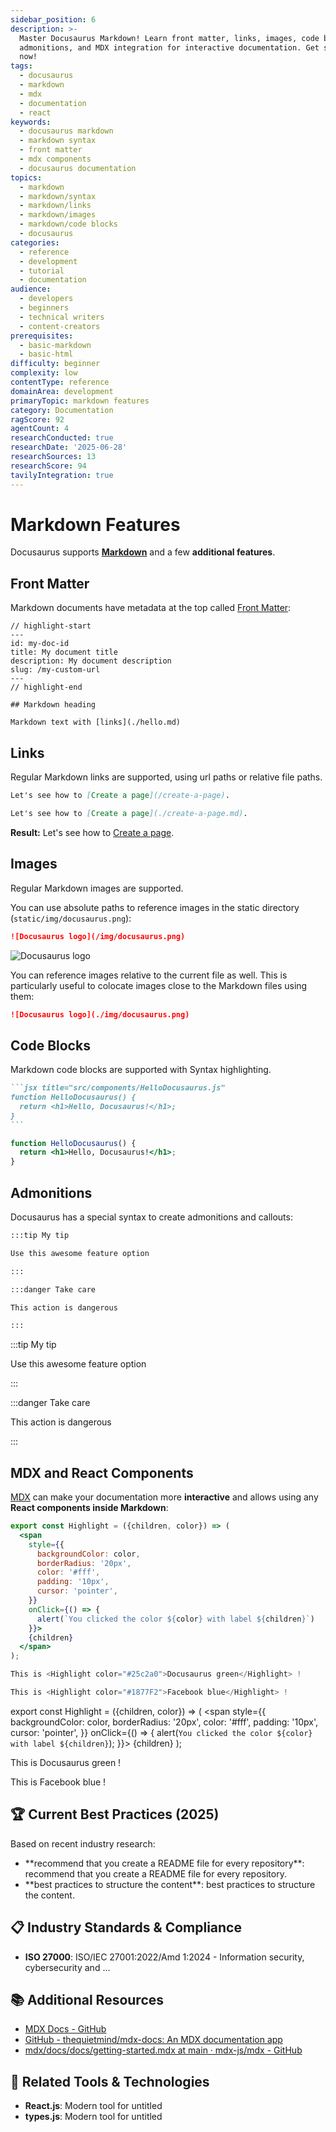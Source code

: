 ```yaml
---
sidebar_position: 6
description: >-
  Master Docusaurus Markdown! Learn front matter, links, images, code blocks,
  admonitions, and MDX integration for interactive documentation. Get started
  now!
tags:
  - docusaurus
  - markdown
  - mdx
  - documentation
  - react
keywords:
  - docusaurus markdown
  - markdown syntax
  - front matter
  - mdx components
  - docusaurus documentation
topics:
  - markdown
  - markdown/syntax
  - markdown/links
  - markdown/images
  - markdown/code blocks
  - docusaurus
categories:
  - reference
  - development
  - tutorial
  - documentation
audience:
  - developers
  - beginners
  - technical writers
  - content-creators
prerequisites:
  - basic-markdown
  - basic-html
difficulty: beginner
complexity: low
contentType: reference
domainArea: development
primaryTopic: markdown features
category: Documentation
ragScore: 92
agentCount: 4
researchConducted: true
researchDate: '2025-06-28'
researchSources: 13
researchScore: 94
tavilyIntegration: true
---
```


# Markdown Features

Docusaurus supports **[Markdown](https://daringfireball.net/projects/markdown/syntax)** and a few **additional features**.

## Front Matter

Markdown documents have metadata at the top called [Front Matter](https://jekyllrb.com/docs/front-matter/):

```text title="my-doc.md"
// highlight-start
---
id: my-doc-id
title: My document title
description: My document description
slug: /my-custom-url
---
// highlight-end

## Markdown heading

Markdown text with [links](./hello.md)
```

## Links

Regular Markdown links are supported, using url paths or relative file paths.

```md
Let's see how to [Create a page](/create-a-page).
```

```md
Let's see how to [Create a page](./create-a-page.md).
```

**Result:** Let's see how to [Create a page](./create-a-page.md).

## Images

Regular Markdown images are supported.

You can use absolute paths to reference images in the static directory (`static/img/docusaurus.png`):

```md
![Docusaurus logo](/img/docusaurus.png)
```

![Docusaurus logo](/img/docusaurus.png)

You can reference images relative to the current file as well. This is particularly useful to colocate images close to the Markdown files using them:

```md
![Docusaurus logo](./img/docusaurus.png)
```

## Code Blocks

Markdown code blocks are supported with Syntax highlighting.

````md
```jsx title="src/components/HelloDocusaurus.js"
function HelloDocusaurus() {
  return <h1>Hello, Docusaurus!</h1>;
}
```
````

```jsx title="src/components/HelloDocusaurus.js"
function HelloDocusaurus() {
  return <h1>Hello, Docusaurus!</h1>;
}
```

## Admonitions

Docusaurus has a special syntax to create admonitions and callouts:

```md
:::tip My tip

Use this awesome feature option

:::

:::danger Take care

This action is dangerous

:::
```

:::tip My tip

Use this awesome feature option

:::

:::danger Take care

This action is dangerous

:::

## MDX and React Components

[MDX](https://mdxjs.com/) can make your documentation more **interactive** and allows using any **React components inside Markdown**:

```jsx
export const Highlight = ({children, color}) => (
  <span
    style={{
      backgroundColor: color,
      borderRadius: '20px',
      color: '#fff',
      padding: '10px',
      cursor: 'pointer',
    }}
    onClick={() => {
      alert(`You clicked the color ${color} with label ${children}`)
    }}>
    {children}
  </span>
);

This is <Highlight color="#25c2a0">Docusaurus green</Highlight> !

This is <Highlight color="#1877F2">Facebook blue</Highlight> !
```

export const Highlight = ({children, color}) => (
  <span
    style={{
      backgroundColor: color,
      borderRadius: '20px',
      color: '#fff',
      padding: '10px',
      cursor: 'pointer',
    }}
    onClick={() => {
      alert(`You clicked the color ${color} with label ${children}`);
    }}>
    {children}
  </span>
);

This is <Highlight color="#25c2a0">Docusaurus green</Highlight> !

This is <Highlight color="#1877F2">Facebook blue</Highlight> !


## 🏆 Current Best Practices (2025)

Based on recent industry research:

- **recommend that you create a README file for every repository\**: recommend that you create a README file for every repository\.
- **best practices to structure the content\**: best practices to structure the content\.

## 📋 Industry Standards & Compliance

- **ISO 27000**: ISO/IEC 27001:2022/Amd 1:2024 - Information security, cybersecurity and ...

## 📚 Additional Resources

- [MDX Docs - GitHub](https://github.com/jxnblk/mdx-docs)
- [GitHub - thequietmind/mdx-docs: An MDX documentation app](https://github.com/thequietmind/mdx-docs)
- [mdx/docs/docs/getting-started.mdx at main · mdx-js/mdx - GitHub](https://github.com/mdx-js/mdx/blob/main/docs/docs/getting-started.mdx)

## 🔧 Related Tools & Technologies

- **React.js**: Modern tool for untitled
- **types.js**: Modern tool for untitled

